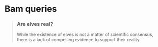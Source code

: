 # Bam queries

> ### Are elves real?
 > <p>While the existence of elves is not a matter of scientific consensus, there is a lack of compelling evidence to support their reality.<p>
